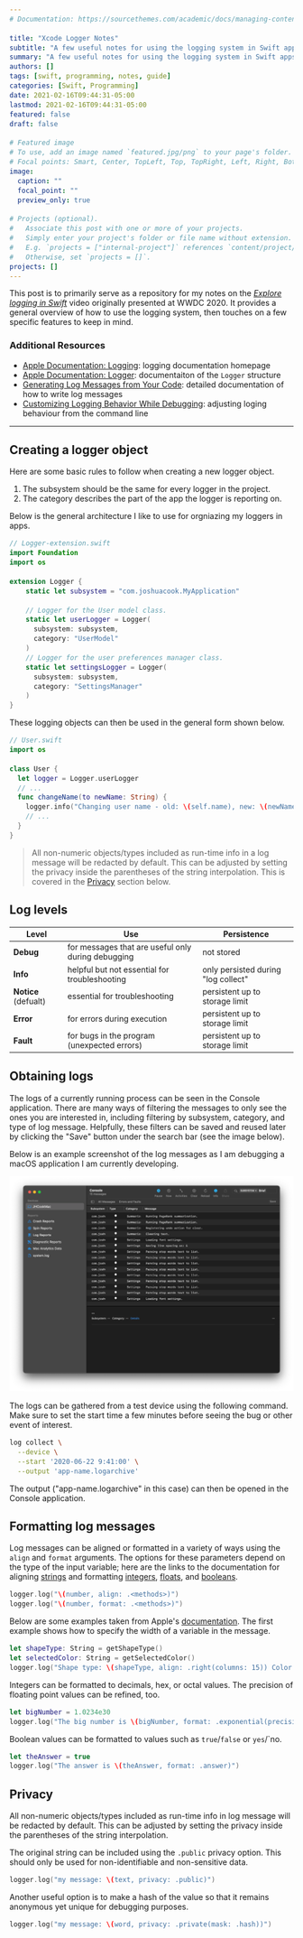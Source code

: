 ```yaml
---
# Documentation: https://sourcethemes.com/academic/docs/managing-content/

title: "Xcode Logger Notes"
subtitle: "A few useful notes for using the logging system in Swift apps on Apple platforms."
summary: "A few useful notes for using the logging system in Swift apps on Apple platforms."
authors: []
tags: [swift, programming, notes, guide]
categories: [Swift, Programming]
date: 2021-02-16T09:44:31-05:00
lastmod: 2021-02-16T09:44:31-05:00
featured: false
draft: false

# Featured image
# To use, add an image named `featured.jpg/png` to your page's folder.
# Focal points: Smart, Center, TopLeft, Top, TopRight, Left, Right, BottomLeft, Bottom, BottomRight.
image:
  caption: ""
  focal_point: ""
  preview_only: true

# Projects (optional).
#   Associate this post with one or more of your projects.
#   Simply enter your project's folder or file name without extension.
#   E.g. `projects = ["internal-project"]` references `content/project/deep-learning/index.md`.
#   Otherwise, set `projects = []`.
projects: []
---
```


This post is to primarily serve as a repository for my notes on the [*Explore logging in Swift*](https://developer.apple.com/videos/play/wwdc2020/10168/) video originally presented at WWDC 2020.
It provides a general overview of how to use the logging system, then touches on a few specific features to keep in mind.

### Additional Resources

- [Apple Documentation: Logging](https://developer.apple.com/documentation/os/logging): logging documentation homepage
- [Apple Documentation: Logger](https://developer.apple.com/documentation/os/logger): documentaiton of the `Logger` structure
- [Generating Log Messages from Your Code](https://developer.apple.com/documentation/os/logging/generating_log_messages_from_your_code): detailed documentation of how to write log messages
- [Customizing Logging Behavior While Debugging](https://developer.apple.com/documentation/os/logging/customizing_logging_behavior_while_debugging): adjusting loging behaviour from the command line

---

## Creating a logger object

Here are some basic rules to follow when creating a new logger object.

1. The subsystem should be the same for every logger in the project.
2. The category describes the part of the app the logger is reporting on.

Below is the general architecture I like to use for orgniazing my loggers in apps.

```swift
// Logger-extension.swift
import Foundation
import os

extension Logger {
    static let subsystem = "com.joshuacook.MyApplication"

    // Logger for the User model class.
    static let userLogger = Logger(
      subsystem: subsystem, 
      category: "UserModel"
    )
    // Logger for the user preferences manager class.
    static let settingsLogger = Logger(
      subsystem: subsystem,
      category: "SettingsManager"
    )
}
```

These logging objects can then be used in the general form shown below.

```swift
// User.swift
import os

class User {
  let logger = Logger.userLogger
  // ...
  func changeName(to newName: String) {
    logger.info("Changing user name - old: \(self.name), new: \(newName)")
    // ...
  }
}
```

> All non-numeric objects/types included as run-time info in a log message will be redacted by default.
> This can be adjusted by setting the privacy inside the parentheses of the string interpolation.
> This is covered in the [Privacy](#privacy) section below.

## Log levels

| Level  | Use | Persistence |
|--------|-----|-------------|
| **Debug**  | for messages that are useful only during debugging | not stored |
| **Info**   | helpful but not essential for troubleshooting |only persisted during "log collect" |
| **Notice** (defualt) | essential for troubleshooting | persistent up to storage limit |
| **Error**  | for errors during execution | persistent up to storage limit |
| **Fault**  | for bugs in the program (unexpected errors) | persistent up to storage limit |


## Obtaining logs

The logs of a currently running process can be seen in the Console application.
There are many ways of filtering the messages to only see the ones you are interested in, including filtering by subsystem, category, and type of log message.
Helpfully, these filters can be saved and reused later by clicking the "Save" button under the search bar (see the image below).

Below is an example screenshot of the log messages as I am debugging a macOS application I am currently developing.

![Brief console example](assets/brief-console.png)

The logs can be gathered from a test device using the following command.
Make sure to set the start time a few minutes before seeing the bug or other event of interest.

```bash
log collect \
  --device \
  --start '2020-06-22 9:41:00' \
  --output 'app-name.logarchive'
```

The output ("app-name.logarchive" in this case) can then be opened in the Console application.

## Formatting log messages

Log messages can be aligned or formatted in a variety of ways using the `align` and `format` arguments.
The options for these parameters depend on the type of the input variable; here are the links to the documentation for aligning [strings](https://developer.apple.com/documentation/os/oslogstringalignment) and formatting [integers](https://developer.apple.com/documentation/os/oslogintegerformatting), [floats](https://developer.apple.com/documentation/os/oslogfloatformatting), and [booleans](https://developer.apple.com/documentation/os/oslogboolformat).

```swift
logger.log("\(number, align: .<methods>)")
logger.log("\(number, format: .<methods>)")
```

Below are some examples taken from Apple's [documentation](https://developer.apple.com/documentation/os/logging/generating_log_messages_from_your_code).
The first example shows how to specify the width of a variable in the message.

```swift
let shapeType: String = getShapeType()
let selectedColor: String = getSelectedColor()
logger.log("Shape type: \(shapeType, align: .right(columns: 15)) Color: \(selectedColor, align: .left(columns: 10))")
```

Integers can be formatted to decimals, hex, or octal values.
The precision of floating point values can be refined, too.

```swift
let bigNumber = 1.0234e30
logger.log("The big number is \(bigNumber, format: .exponential(precision: 10, explicitPositiveSign: true, uppercase: false) )")
```

Boolean values can be formatted to values such as `true`/`false` or `yes`/`no.

```swift
let theAnswer = true
logger.log("The answer is \(theAnswer, format: .answer)")
```

## Privacy

All non-numeric objects/types included as run-time info in log message will be redacted by default.
This can be adjusted by setting the privacy inside the parentheses of the string interpolation.

The original string can be included using the `.public` privacy option.
This should only be used for non-identifiable and non-sensitive data.

```swift
logger.log("my message: \(text, privacy: .public)")
```

Another useful option is to make a hash of the value so that it remains anonymous yet unique for debugging purposes.

```swift
logger.log("my message: \(word, privacy: .private(mask: .hash))")
```

